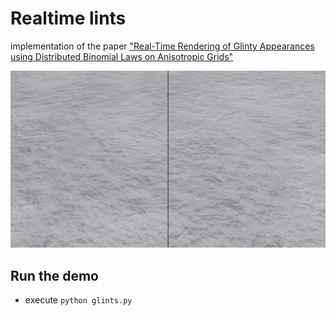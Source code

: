 # Realtime lints
implementation of the paper ["Real-Time Rendering of Glinty Appearances using Distributed Binomial Laws on Anisotropic Grids"](https://ggx-research.github.io/publication/2023/06/09/publication-glints.html)

![image](teaser.png)

## Run the demo
- execute `python glints.py`